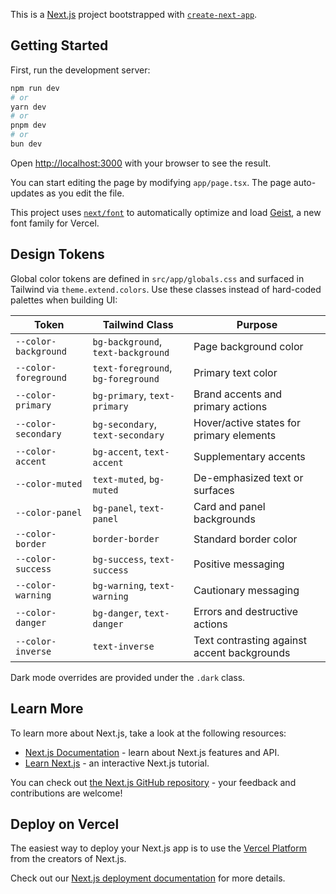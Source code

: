 This is a [Next.js](https://nextjs.org) project bootstrapped with [`create-next-app`](https://nextjs.org/docs/app/api-reference/cli/create-next-app).

## Getting Started

First, run the development server:

```bash
npm run dev
# or
yarn dev
# or
pnpm dev
# or
bun dev
```

Open [http://localhost:3000](http://localhost:3000) with your browser to see the result.

You can start editing the page by modifying `app/page.tsx`. The page auto-updates as you edit the file.

This project uses [`next/font`](https://nextjs.org/docs/app/building-your-application/optimizing/fonts) to automatically optimize and load [Geist](https://vercel.com/font), a new font family for Vercel.

## Design Tokens

Global color tokens are defined in `src/app/globals.css` and surfaced in Tailwind via `theme.extend.colors`.
Use these classes instead of hard-coded palettes when building UI:

| Token | Tailwind Class | Purpose |
|-------|---------------|---------|
| `--color-background` | `bg-background`, `text-background` | Page background color |
| `--color-foreground` | `text-foreground`, `bg-foreground` | Primary text color |
| `--color-primary` | `bg-primary`, `text-primary` | Brand accents and primary actions |
| `--color-secondary` | `bg-secondary`, `text-secondary` | Hover/active states for primary elements |
| `--color-accent` | `bg-accent`, `text-accent` | Supplementary accents |
| `--color-muted` | `text-muted`, `bg-muted` | De-emphasized text or surfaces |
| `--color-panel` | `bg-panel`, `text-panel` | Card and panel backgrounds |
| `--color-border` | `border-border` | Standard border color |
| `--color-success` | `bg-success`, `text-success` | Positive messaging |
| `--color-warning` | `bg-warning`, `text-warning` | Cautionary messaging |
| `--color-danger` | `bg-danger`, `text-danger` | Errors and destructive actions |
| `--color-inverse` | `text-inverse` | Text contrasting against accent backgrounds |

Dark mode overrides are provided under the `.dark` class.

## Learn More

To learn more about Next.js, take a look at the following resources:

- [Next.js Documentation](https://nextjs.org/docs) - learn about Next.js features and API.
- [Learn Next.js](https://nextjs.org/learn) - an interactive Next.js tutorial.

You can check out [the Next.js GitHub repository](https://github.com/vercel/next.js) - your feedback and contributions are welcome!

## Deploy on Vercel

The easiest way to deploy your Next.js app is to use the [Vercel Platform](https://vercel.com/new?utm_medium=default-template&filter=next.js&utm_source=create-next-app&utm_campaign=create-next-app-readme) from the creators of Next.js.

Check out our [Next.js deployment documentation](https://nextjs.org/docs/app/building-your-application/deploying) for more details.

